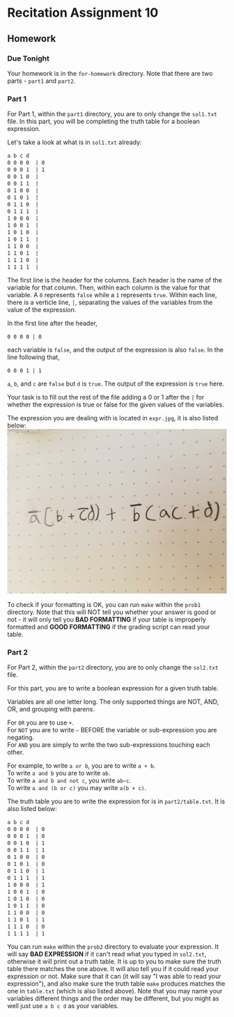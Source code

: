 # Recitation Assignment 10

## Homework
### Due Tonight  

Your homework is in the `for-homework` directory. Note that there
are two parts - `part1` and `part2`.

### Part 1

For Part 1, within the `part1` directory, you are to only change
the `sol1.txt` file. In this part, you will be completing the
truth table for a boolean expression.

Let's take a look at what is in `sol1.txt` already:

```
a b c d
0 0 0 0  | 0 
0 0 0 1  | 1
0 0 1 0  | 
0 0 1 1  |
0 1 0 0  | 
0 1 0 1  | 
0 1 1 0  | 
0 1 1 1  | 
1 0 0 0  |
1 0 0 1  | 
1 0 1 0  | 
1 0 1 1  | 
1 1 0 0  | 
1 1 0 1  |
1 1 1 0  |
1 1 1 1  |
```

The first line is the header for the columns. Each header is the
name of the variable for that column. Then, within each column is
the value for that variable.
A `0` represents `false` while a `1` represents `true`.
Within each line, there is a verticle line, `|`, separating the
values of the variables from the value of the expression.


In the first line after the header,
```
0 0 0 0 | 0
```
each variable is `false`, and the output of the expression is also
`false`. In the line following that, 
```
0 0 0 1 | 1
```
`a`, `b`, and `c` are `false` but `d` is `true`. The output of the
expression is `true` here.

Your task is to fill out the rest of the file adding a 0 or 1 after
the `|` for whether the expression is true or false for the given
values of the variables.

The expression you are dealing with is located in `expr.jpg`,
it is also listed below:
![(NOT a)(b + (NOT c)d) + (NOT b)(ac + d)](for-homework/part1/expr.jpg)

To check if your formatting is OK, you can run `make` within the 
`prob1` directory. Note that this will NOT tell you whether your
answer is good or not - it will only tell you **BAD FORMATTING** if
your table is improperly formatted and **GOOD FORMATTING** if 
the grading script can read your table.


### Part 2

For Part 2, within the `part2` directory, you are to only change
the `sol2.txt` file.

For this part, you are to write a boolean expression for a given
truth table.

Variables are all one letter long. The only supported things are
NOT, AND, OR, and grouping with parens.

For `OR` you are to use `+`.  
For `NOT` you are to write `~` BEFORE the variable or 
sub-expression you are negating.  
For `AND` you are simply to write the two 
sub-expressions touching each other.  

For example, to write `a or b`, you are to write `a + b`.  
To write `a and b` you are to write `ab`.  
To write `a and b and not c`, you write `ab~c`.  
To write `a and (b or c)` you may write `a(b + c)`.  

The truth table you are to write the expression for is in
`part2/table.txt`. It is also listed below:

```
a b c d
0 0 0 0  | 0
0 0 0 1  | 0
0 0 1 0  | 1
0 0 1 1  | 1
0 1 0 0  | 0
0 1 0 1  | 0
0 1 1 0  | 1
0 1 1 1  | 1
1 0 0 0  | 1
1 0 0 1  | 0
1 0 1 0  | 0
1 0 1 1  | 0
1 1 0 0  | 0
1 1 0 1  | 1
1 1 1 0  | 0
1 1 1 1  | 1
```

You can run `make` within the `prob2` directory to evaluate your
expression. It will say **BAD EXPRESSION** if it can't read what
you typed in `sol2.txt`, otherwise it will print out a truth table.
It is up to you to make sure the truth table there matches the one
above. It will also tell you if it could read your expression or not.
Make sure that it can
(it will say "I was able to read your expression"),
and also make sure the truth table `make` produces matches the
one in `table.txt` (which is also listed above). Note that you
may name your variables different things and the order may be
different, but you might as well just use `a b c d` as your variables.
